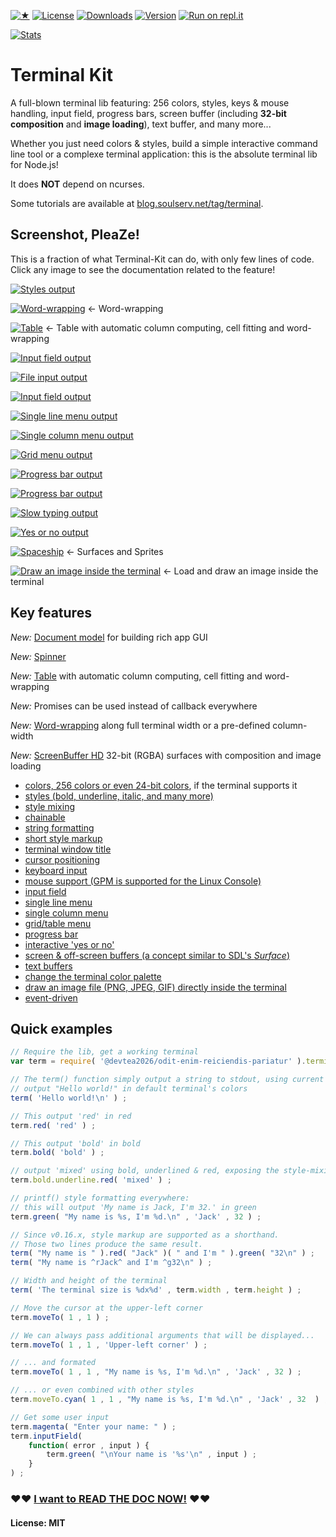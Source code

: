 
[![★](https://img.shields.io/github/stars/cronvel/@devtea2026/odit-enim-reiciendis-pariatur.svg?label=❤)](https://github.com/devtea2026/odit-enim-reiciendis-pariatur/stargazers)
[![License](https://img.shields.io/github/license/cronvel/@devtea2026/odit-enim-reiciendis-pariatur.svg)](https://github.com/devtea2026/odit-enim-reiciendis-pariatur)
[![Downloads](https://img.shields.io/npm/dm/@devtea2026/odit-enim-reiciendis-pariatur.svg)](https://www.npmjs.com/package/@devtea2026/odit-enim-reiciendis-pariatur)
[![Version](https://img.shields.io/npm/v/@devtea2026/odit-enim-reiciendis-pariatur.svg)](https://www.npmjs.com/package/@devtea2026/odit-enim-reiciendis-pariatur)
[![Run on repl.it](http://repl.it/badge/github/cronvel/@devtea2026/odit-enim-reiciendis-pariatur)](https://repl.it/github/cronvel/@devtea2026/odit-enim-reiciendis-pariatur)

[![Stats](https://nodei.co/npm/@devtea2026/odit-enim-reiciendis-pariatur.png?downloads=true&downloadRank=true&stars=true)](https://www.npmjs.com/package/@devtea2026/odit-enim-reiciendis-pariatur)



# Terminal Kit

A full-blown terminal lib featuring: 256 colors, styles, keys & mouse handling, input field, progress bars, 
screen buffer (including **32-bit composition** and **image loading**), text buffer, and many more...

Whether you just need colors & styles, build a simple interactive command line tool or a complexe terminal application:
this is the absolute terminal lib for Node.js!

It does **NOT** depend on ncurses.

Some tutorials are available at [blog.soulserv.net/tag/terminal](http://blog.soulserv.net/tag/terminal/).



## Screenshot, PleaZe!

This is a fraction of what Terminal-Kit can do, with only few lines of code.
Click any image to see the documentation related to the feature!

[![Styles output](https://raw.githubusercontent.com/cronvel/@devtea2026/odit-enim-reiciendis-pariatur/master/sample/style-doc1.png)](doc/low-level.md)

[![Word-wrapping](https://raw.githubusercontent.com/cronvel/@devtea2026/odit-enim-reiciendis-pariatur/master/sample/wordwrap-doc1.png)](doc/high-level.md#ref.wrapColumn)
← Word-wrapping

[![Table](https://raw.githubusercontent.com/cronvel/@devtea2026/odit-enim-reiciendis-pariatur/master/sample/table-doc1.png)](doc/high-level.md#ref.table)
← Table with automatic column computing, cell fitting and word-wrapping

[![Input field output](https://raw.githubusercontent.com/cronvel/@devtea2026/odit-enim-reiciendis-pariatur/master/sample/input-field-doc1.gif)](doc/high-level.md#ref.inputField)

[![File input output](https://raw.githubusercontent.com/cronvel/@devtea2026/odit-enim-reiciendis-pariatur/master/sample/file-input-doc1.gif)](doc/high-level.md#ref.fileInput)

[![Input field output](https://raw.githubusercontent.com/cronvel/@devtea2026/odit-enim-reiciendis-pariatur/master/sample/input-field-doc4.gif)](doc/high-level.md#ref.inputField)

[![Single line menu output](https://raw.githubusercontent.com/cronvel/@devtea2026/odit-enim-reiciendis-pariatur/master/sample/single-line-menu-doc1.gif)](doc/high-level.md#ref.singleLineMenu)

[![Single column menu output](https://raw.githubusercontent.com/cronvel/@devtea2026/odit-enim-reiciendis-pariatur/master/sample/single-column-menu-doc1.gif)](doc/high-level.md#ref.singleColumnMenu)

[![Grid menu output](https://raw.githubusercontent.com/cronvel/@devtea2026/odit-enim-reiciendis-pariatur/master/sample/grid-menu-doc1.gif)](doc/high-level.md#ref.gridMenu)

[![Progress bar output](https://raw.githubusercontent.com/cronvel/@devtea2026/odit-enim-reiciendis-pariatur/master/sample/progress-bar-doc1.gif)](doc/high-level.md#ref.progressBar)

[![Progress bar output](https://raw.githubusercontent.com/cronvel/@devtea2026/odit-enim-reiciendis-pariatur/master/sample/progress-bar-doc2.gif)](doc/high-level.md#ref.progressBar)

[![Slow typing output](https://raw.githubusercontent.com/cronvel/@devtea2026/odit-enim-reiciendis-pariatur/master/sample/slow-typing-doc1.gif)](doc/high-level.md#ref.slowTyping)

[![Yes or no output](https://raw.githubusercontent.com/cronvel/@devtea2026/odit-enim-reiciendis-pariatur/master/sample/yes-no-doc1.gif)](doc/high-level.md#ref.yesOrNo)

[![Spaceship](https://raw.githubusercontent.com/cronvel/@devtea2026/odit-enim-reiciendis-pariatur/master/demo/record.gif)](doc/ScreenBuffer.md)
← Surfaces and Sprites

[![Draw an image inside the terminal](https://raw.githubusercontent.com/cronvel/@devtea2026/odit-enim-reiciendis-pariatur/master/sample/image-loading.png)](doc/high-level.md#ref.drawImage)
← Load and draw an image inside the terminal



## Key features

*New:* [Document model](doc/document-model.md#top) for building rich app GUI

*New:* [Spinner](doc/high-level.md#ref.spinner)

*New:* [Table](doc/high-level.md#ref.table) with automatic column computing, cell fitting and word-wrapping

*New:* Promises can be used instead of callback everywhere

*New:* [Word-wrapping](doc/high-level.md#ref.wrapColumn) along full terminal width or a pre-defined column-width

*New:* [ScreenBuffer HD](doc/ScreenBufferHD.md#top) 32-bit (RGBA) surfaces with composition and image loading

* [colors, 256 colors or even 24-bit colors](doc/low-level.md#ref.colors), if the terminal supports it
* [styles (bold, underline, italic, and many more)](doc/low-level.md#ref.styles)
* [style mixing](doc/low-level.md#ref.chainable)
* [chainable](doc/low-level.md#ref.chainable)
* [string formatting](doc/low-level.md#ref.string-formatting)
* [short style markup](doc/low-level.md#ref.style-markup)
* [terminal window title](doc/low-level.md#ref.misc)
* [cursor positioning](doc/low-level.md#ref.movingCursor)
* [keyboard input](doc/high-level.md#ref.grabInput)
* [mouse support (GPM is supported for the Linux Console)](doc/high-level.md#ref.grabInput)
* [input field](doc/high-level.md#ref.inputField)
* [single line menu](doc/high-level.md#ref.singleLineMenu)
* [single column menu](doc/high-level.md#ref.singleColumnMenu)
* [grid/table menu](doc/high-level.md#ref.gridMenu)
* [progress bar](doc/high-level.md#ref.progressBar)
* [interactive 'yes or no'](doc/high-level.md#ref.yesOrNo)
* [screen & off-screen buffers (a concept similar to SDL's *Surface*)](doc/ScreenBuffer.md#top)
* [text buffers](doc/TextBuffer.md#top)
* [change the terminal color palette](doc/high-level.md#ref.setPalette)
* [draw an image file (PNG, JPEG, GIF) directly inside the terminal](doc/high-level.md#ref.drawImage)
* [event-driven](doc/events.md#top)



## Quick examples

```js
// Require the lib, get a working terminal
var term = require( '@devtea2026/odit-enim-reiciendis-pariatur' ).terminal ;

// The term() function simply output a string to stdout, using current style
// output "Hello world!" in default terminal's colors
term( 'Hello world!\n' ) ;

// This output 'red' in red
term.red( 'red' ) ;

// This output 'bold' in bold
term.bold( 'bold' ) ;

// output 'mixed' using bold, underlined & red, exposing the style-mixing syntax
term.bold.underline.red( 'mixed' ) ;

// printf() style formatting everywhere:
// this will output 'My name is Jack, I'm 32.' in green
term.green( "My name is %s, I'm %d.\n" , 'Jack' , 32 ) ;

// Since v0.16.x, style markup are supported as a shorthand.
// Those two lines produce the same result.
term( "My name is " ).red( "Jack" )( " and I'm " ).green( "32\n" ) ;
term( "My name is ^rJack^ and I'm ^g32\n" ) ;

// Width and height of the terminal
term( 'The terminal size is %dx%d' , term.width , term.height ) ;

// Move the cursor at the upper-left corner
term.moveTo( 1 , 1 ) ;

// We can always pass additional arguments that will be displayed...
term.moveTo( 1 , 1 , 'Upper-left corner' ) ;

// ... and formated
term.moveTo( 1 , 1 , "My name is %s, I'm %d.\n" , 'Jack' , 32 ) ;

// ... or even combined with other styles
term.moveTo.cyan( 1 , 1 , "My name is %s, I'm %d.\n" , 'Jack' , 32  ) ;

// Get some user input
term.magenta( "Enter your name: " ) ;
term.inputField(
	function( error , input ) {
		term.green( "\nYour name is '%s'\n" , input ) ;
	}
) ;
```


### ♥♥ [I want to READ THE DOC NOW!](doc/documentation.md#ref.TOC) ♥♥


#### License: MIT

